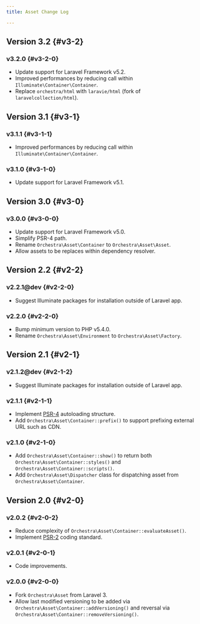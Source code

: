 ```yaml
---
title: Asset Change Log

---
```


## Version 3.2 {#v3-2}

### v3.2.0 {#v3-2-0}

* Update support for Laravel Framework v5.2.
* Improved performances by reducing call within `Illuminate\Container\Container`.
* Replace `orchestra/html` with `laravie/html` (fork of `laravelcollection/html`).

## Version 3.1 {#v3-1}

### v3.1.1 {#v3-1-1}

* Improved performances by reducing call within `Illuminate\Container\Container`.

### v3.1.0 {#v3-1-0}

* Update support for Laravel Framework v5.1.

## Version 3.0 {#v3-0}

### v3.0.0 {#v3-0-0}

* Update support for Laravel Framework v5.0.
* Simplify PSR-4 path.
* Rename `Orchestra\Asset\Container` to `Orchestra\Asset\Asset`.
* Allow assets to be replaces within dependency resolver.

## Version 2.2 {#v2-2}

### v2.2.1@dev {#v2-2-0}

* Suggest Illuminate packages for installation outside of Laravel app.

### v2.2.0 {#v2-2-0}

* Bump minimum version to PHP v5.4.0.
* Rename `Orchestra\Asset\Environment` to `Orchestra\Asset\Factory`.

## Version 2.1 {#v2-1}

### v2.1.2@dev {#v2-1-2}

* Suggest Illuminate packages for installation outside of Laravel app.

### v2.1.1 {#v2-1-1}

* Implement [PSR-4](https://github.com/php-fig/fig-standards/blob/master/proposed/psr-4-autoloader/psr-4-autoloader.md) autoloading structure.
* Add `Orchestra\Asset\Container::prefix()` to support prefixing external URL such as CDN.

### v2.1.0 {#v2-1-0}

* Add `Orchestra\Asset\Container::show()` to return both `Orchestra\Asset\Container::styles()` and `Orchestra\Asset\Container::scripts()`.
* Add `Orchestra\Asset\Dispatcher` class for dispatching asset from `Orchestra\Asset\Container`.

## Version 2.0 {#v2-0}

### v2.0.2 {#v2-0-2}

* Reduce complexity of `Orchestra\Asset\Container::evaluateAsset()`.
* Implement [PSR-2](https://github.com/php-fig/fig-standards/blob/master/accepted/PSR-2-coding-style-guide.md) coding standard.

### v2.0.1 {#v2-0-1}

* Code improvements.

### v2.0.0 {#v2-0-0}

* Fork `Orchestra\Asset` from Laravel 3.
* Allow last modified versioning to be added via `Orchestra\Asset\Container::addVersioning()` and reversal via `Orchestra\Asset\Container::removeVersioning()`.
